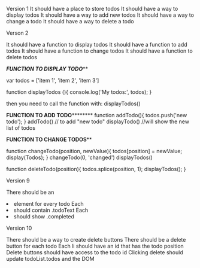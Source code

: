 Version 1
It should have a place to store todos
It should have a way to display todos
It should have a way to add new todos
It should have a way to change a todo
It should have a way to delete a todo 

Verson 2 

It should have a function to display todos
It should have a function to add todos
It should have a function to change todos
It should have a function to delete todos
		
*******FUNCTION TO DISPLAY TODO*********

var todos = ['item 1', 'item 2', 'item 3']

function displayTodos (){
	console.log('My todos:', todos);
}

then you need to call the function with:
displayTodos()

********FUNCTION TO ADD TODO****************
function addTodo(){
	todos.push('new todo');
}
addTodo() // to add "new todo"
displayTodo() //will show the new list of todos 

**********FUNCTION TO CHANGE TODOS************

function changeTodo(position, newValue){
	todos[position] = newValue;
	display(Todos);
}
changeTodo(0, 'changed')
displayTodos()

function deleteTodo(position){
	todos.splice(position, 1);
	displayTodos();
}

Version 9 

There should be an <li> element for every todo
Each <li> should contain .todoText
Each <li> should show .completed 

Version 10 

There should be a way to create delete buttons
There should be a delete button for each todo
Each li should have an id that has the todo position
Delete buttons should have access to the todo id
Clicking delete should update todoList.todos and the DOM
